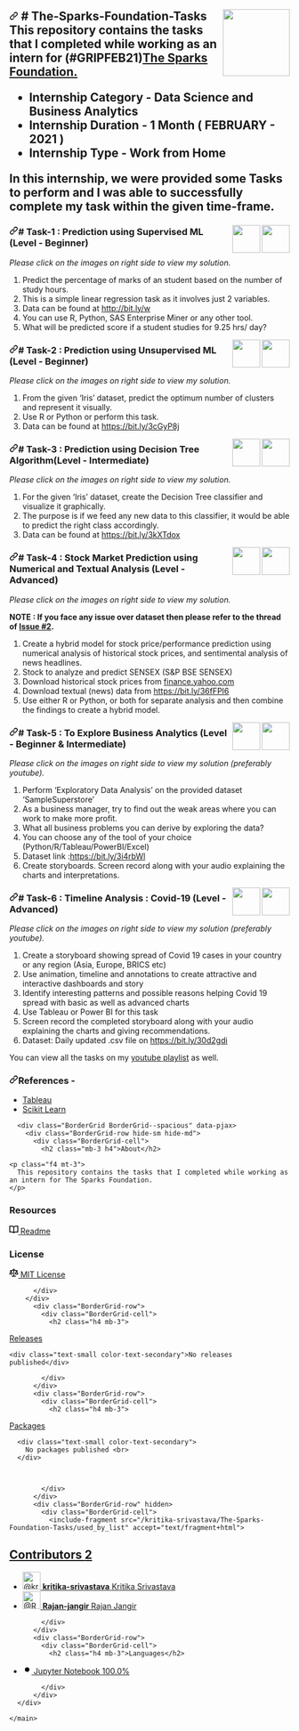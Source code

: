 <article class="markdown-body entry-content container-lg" itemprop="text"><p><a target="_blank" rel="noopener noreferrer" href="https://camo.githubusercontent.com/d61800e0293a2d29f1b65dd9284c0bc60d89fb98eca567ccfc9c34fd5d620119/68747470733a2f2f7777772e746865737061726b73666f756e646174696f6e73696e6761706f72652e6f72672f696d616765732f6c6f676f5f736d616c6c2e706e67"><img align="right" height="120" width="120" src="https://camo.githubusercontent.com/d61800e0293a2d29f1b65dd9284c0bc60d89fb98eca567ccfc9c34fd5d620119/68747470733a2f2f7777772e746865737061726b73666f756e646174696f6e73696e6761706f72652e6f72672f696d616765732f6c6f676f5f736d616c6c2e706e67" data-canonical-src="https://www.thesparksfoundationsingapore.org/images/logo_small.png" style="max-width:100%;"></a></p>
<h1><a id="user-content-the-sparks-foundation-tasks" class="anchor" aria-hidden="true" href="#the-sparks-foundation-tasks"><svg class="octicon octicon-link" viewBox="0 0 16 16" version="1.1" width="16" height="16" aria-hidden="true"><path fill-rule="evenodd" d="M7.775 3.275a.75.75 0 001.06 1.06l1.25-1.25a2 2 0 112.83 2.83l-2.5 2.5a2 2 0 01-2.83 0 .75.75 0 00-1.06 1.06 3.5 3.5 0 004.95 0l2.5-2.5a3.5 3.5 0 00-4.95-4.95l-1.25 1.25zm-4.69 9.64a2 2 0 010-2.83l2.5-2.5a2 2 0 012.83 0 .75.75 0 001.06-1.06 3.5 3.5 0 00-4.95 0l-2.5 2.5a3.5 3.5 0 004.95 4.95l1.25-1.25a.75.75 0 00-1.06-1.06l-1.25 1.25a2 2 0 01-2.83 0z"></path></svg></a>
# The-Sparks-Foundation-Tasks
This repository contains the tasks that I completed while working as an intern for (#GRIPFEB21)<a href="https://www.thesparksfoundationsingapore.org/" rel="nofollow">The Sparks Foundation.</a>
<ul>
<li><strong>Internship Category</strong> - Data Science and Business Analytics</li>
<li><strong>Internship Duration</strong> - 1 Month ( FEBRUARY - 2021 )</li>
<li><strong>Internship Type</strong> - Work from Home</li>
</ul>
<p>In this internship, we were provided some Tasks to perform and I was able to successfully complete my task within the given time-frame.</p>
<p><a href="https://youtu.be/ePDA-9p19fw" rel="nofollow"><img align="right" height="50" width="50" src="https://camo.githubusercontent.com/565ca6bd4a32647bef7ac9e04ed710ac3c9b08b4c5849eb33e609f5727aad86f/68747470733a2f2f63646e342e69636f6e66696e6465722e636f6d2f646174612f69636f6e732f736f6369616c2d6d656469612d616e642d6c6f676f732d31312f33322f4c6f676f5f596f75747562652d3531322e706e67" data-canonical-src="https://cdn4.iconfinder.com/data/icons/social-media-and-logos-11/32/Logo_Youtube-512.png" style="max-width:100%;"></a>
<a href="https://github.com/kritika-srivastava/The-Sparks-Foundation-Tasks/blob/master/Task-1_Linear_Regression.ipynb"><img align="right" height="50" width="50" src="https://camo.githubusercontent.com/ed1e2cd23eacea0e3063a3b5b8ab76667358e2eef5c546a753f29f30129189a6/68747470733a2f2f63646e342e69636f6e66696e6465722e636f6d2f646174612f69636f6e732f70726f6a6563742d6d616e6167656d656e742d342d322f36352f3136312d3531322e706e67" data-canonical-src="https://cdn4.iconfinder.com/data/icons/project-management-4-2/65/161-512.png" style="max-width:100%;"></a></p>
<h3><a id="user-content--task-1--prediction-using-supervised-ml-level---beginner" class="anchor" aria-hidden="true" href="#-task-1--prediction-using-supervised-ml-level---beginner"><svg class="octicon octicon-link" viewBox="0 0 16 16" version="1.1" width="16" height="16" aria-hidden="true"><path fill-rule="evenodd" d="M7.775 3.275a.75.75 0 001.06 1.06l1.25-1.25a2 2 0 112.83 2.83l-2.5 2.5a2 2 0 01-2.83 0 .75.75 0 00-1.06 1.06 3.5 3.5 0 004.95 0l2.5-2.5a3.5 3.5 0 00-4.95-4.95l-1.25 1.25zm-4.69 9.64a2 2 0 010-2.83l2.5-2.5a2 2 0 012.83 0 .75.75 0 001.06-1.06 3.5 3.5 0 00-4.95 0l-2.5 2.5a3.5 3.5 0 004.95 4.95l1.25-1.25a.75.75 0 00-1.06-1.06l-1.25 1.25a2 2 0 01-2.83 0z"></path></svg></a># Task-1 : Prediction using Supervised ML (Level - Beginner)</h3>
<p><em>Please click on the images on right side to view my solution.</em></p>
<ol>
<li>Predict the percentage of marks of an student based on the number of study hours.</li>
<li>This is a simple linear regression task as it involves just 2 variables.</li>
<li>Data can be found at <a href="http://bit.ly/w" rel="nofollow">http://bit.ly/w</a></li>
<li>You can use R, Python, SAS Enterprise Miner or any other tool.</li>
<li>What will be predicted score if a student studies for 9.25 hrs/ day?</li>
</ol>
<p><a href="https://youtu.be/Uv-d6PRphp4" rel="nofollow"><img align="right" height="50" width="50" src="https://camo.githubusercontent.com/565ca6bd4a32647bef7ac9e04ed710ac3c9b08b4c5849eb33e609f5727aad86f/68747470733a2f2f63646e342e69636f6e66696e6465722e636f6d2f646174612f69636f6e732f736f6369616c2d6d656469612d616e642d6c6f676f732d31312f33322f4c6f676f5f596f75747562652d3531322e706e67" data-canonical-src="https://cdn4.iconfinder.com/data/icons/social-media-and-logos-11/32/Logo_Youtube-512.png" style="max-width:100%;"></a>
<a href="https://github.com/kritika-srivastava/The-Sparks-Foundation-Tasks/blob/master/Task-2_Clustering.ipynb"><img align="right" height="50" width="50" src="https://camo.githubusercontent.com/ed1e2cd23eacea0e3063a3b5b8ab76667358e2eef5c546a753f29f30129189a6/68747470733a2f2f63646e342e69636f6e66696e6465722e636f6d2f646174612f69636f6e732f70726f6a6563742d6d616e6167656d656e742d342d322f36352f3136312d3531322e706e67" data-canonical-src="https://cdn4.iconfinder.com/data/icons/project-management-4-2/65/161-512.png" style="max-width:100%;"></a></p>
<h3><a id="user-content--task-2--prediction-using-unsupervised-ml-level---beginner" class="anchor" aria-hidden="true" href="#-task-2--prediction-using-unsupervised-ml-level---beginner"><svg class="octicon octicon-link" viewBox="0 0 16 16" version="1.1" width="16" height="16" aria-hidden="true"><path fill-rule="evenodd" d="M7.775 3.275a.75.75 0 001.06 1.06l1.25-1.25a2 2 0 112.83 2.83l-2.5 2.5a2 2 0 01-2.83 0 .75.75 0 00-1.06 1.06 3.5 3.5 0 004.95 0l2.5-2.5a3.5 3.5 0 00-4.95-4.95l-1.25 1.25zm-4.69 9.64a2 2 0 010-2.83l2.5-2.5a2 2 0 012.83 0 .75.75 0 001.06-1.06 3.5 3.5 0 00-4.95 0l-2.5 2.5a3.5 3.5 0 004.95 4.95l1.25-1.25a.75.75 0 00-1.06-1.06l-1.25 1.25a2 2 0 01-2.83 0z"></path></svg></a># Task-2 : Prediction using Unsupervised ML (Level - Beginner)</h3>
<p><em>Please click on the images on right side to view my solution.</em></p>
<ol>
<li>From the given ‘Iris’ dataset, predict the optimum number of clusters and represent it visually.</li>
<li>Use R or Python or perform this task.</li>
<li>Data can be found at <a href="https://bit.ly/3cGyP8j" rel="nofollow">https://bit.ly/3cGyP8j</a></li>
</ol>
<p><a href="https://youtu.be/VlBGJgLoGIc" rel="nofollow"><img align="right" height="50" width="50" src="https://camo.githubusercontent.com/565ca6bd4a32647bef7ac9e04ed710ac3c9b08b4c5849eb33e609f5727aad86f/68747470733a2f2f63646e342e69636f6e66696e6465722e636f6d2f646174612f69636f6e732f736f6369616c2d6d656469612d616e642d6c6f676f732d31312f33322f4c6f676f5f596f75747562652d3531322e706e67" data-canonical-src="https://cdn4.iconfinder.com/data/icons/social-media-and-logos-11/32/Logo_Youtube-512.png" style="max-width:100%;"></a>
<a href="https://github.com/kritika-srivastava/The-Sparks-Foundation-Tasks/blob/master/Task-3_Decision_Tree.ipynb"><img align="right" height="50" width="50" src="https://camo.githubusercontent.com/ed1e2cd23eacea0e3063a3b5b8ab76667358e2eef5c546a753f29f30129189a6/68747470733a2f2f63646e342e69636f6e66696e6465722e636f6d2f646174612f69636f6e732f70726f6a6563742d6d616e6167656d656e742d342d322f36352f3136312d3531322e706e67" data-canonical-src="https://cdn4.iconfinder.com/data/icons/project-management-4-2/65/161-512.png" style="max-width:100%;"></a></p>
<h3><a id="user-content--task-3--prediction-using-decision-tree-algorithmlevel---intermediate" class="anchor" aria-hidden="true" href="#-task-3--prediction-using-decision-tree-algorithmlevel---intermediate"><svg class="octicon octicon-link" viewBox="0 0 16 16" version="1.1" width="16" height="16" aria-hidden="true"><path fill-rule="evenodd" d="M7.775 3.275a.75.75 0 001.06 1.06l1.25-1.25a2 2 0 112.83 2.83l-2.5 2.5a2 2 0 01-2.83 0 .75.75 0 00-1.06 1.06 3.5 3.5 0 004.95 0l2.5-2.5a3.5 3.5 0 00-4.95-4.95l-1.25 1.25zm-4.69 9.64a2 2 0 010-2.83l2.5-2.5a2 2 0 012.83 0 .75.75 0 001.06-1.06 3.5 3.5 0 00-4.95 0l-2.5 2.5a3.5 3.5 0 004.95 4.95l1.25-1.25a.75.75 0 00-1.06-1.06l-1.25 1.25a2 2 0 01-2.83 0z"></path></svg></a># Task-3 : Prediction using Decision Tree Algorithm(Level - Intermediate)</h3>
<p><em>Please click on the images on right side to view my solution.</em></p>
<ol>
<li>For the given ‘Iris’ dataset, create the Decision Tree classifier and visualize it graphically.</li>
<li>The purpose is if we feed any new data to this classifier, it would be able to predict the right class accordingly.</li>
<li>Data can be found at <a href="https://bit.ly/3kXTdox" rel="nofollow">https://bit.ly/3kXTdox</a></li>
</ol>
<p><a href="https://youtu.be/sL00unmrVKU" rel="nofollow"><img align="right" height="50" width="50" src="https://camo.githubusercontent.com/565ca6bd4a32647bef7ac9e04ed710ac3c9b08b4c5849eb33e609f5727aad86f/68747470733a2f2f63646e342e69636f6e66696e6465722e636f6d2f646174612f69636f6e732f736f6369616c2d6d656469612d616e642d6c6f676f732d31312f33322f4c6f676f5f596f75747562652d3531322e706e67" data-canonical-src="https://cdn4.iconfinder.com/data/icons/social-media-and-logos-11/32/Logo_Youtube-512.png" style="max-width:100%;"></a>
<a href="https://github.com/kritika-srivastava/The-Sparks-Foundation-Tasks/blob/master/Task-4_Stock_Price.ipynb"><img align="right" height="50" width="50" src="https://camo.githubusercontent.com/ed1e2cd23eacea0e3063a3b5b8ab76667358e2eef5c546a753f29f30129189a6/68747470733a2f2f63646e342e69636f6e66696e6465722e636f6d2f646174612f69636f6e732f70726f6a6563742d6d616e6167656d656e742d342d322f36352f3136312d3531322e706e67" data-canonical-src="https://cdn4.iconfinder.com/data/icons/project-management-4-2/65/161-512.png" style="max-width:100%;"></a></p>
<h3><a id="user-content--task-4--stock-market-prediction-using-numerical-and-textual-analysis-level---advanced" class="anchor" aria-hidden="true" href="#-task-4--stock-market-prediction-using-numerical-and-textual-analysis-level---advanced"><svg class="octicon octicon-link" viewBox="0 0 16 16" version="1.1" width="16" height="16" aria-hidden="true"><path fill-rule="evenodd" d="M7.775 3.275a.75.75 0 001.06 1.06l1.25-1.25a2 2 0 112.83 2.83l-2.5 2.5a2 2 0 01-2.83 0 .75.75 0 00-1.06 1.06 3.5 3.5 0 004.95 0l2.5-2.5a3.5 3.5 0 00-4.95-4.95l-1.25 1.25zm-4.69 9.64a2 2 0 010-2.83l2.5-2.5a2 2 0 012.83 0 .75.75 0 001.06-1.06 3.5 3.5 0 00-4.95 0l-2.5 2.5a3.5 3.5 0 004.95 4.95l1.25-1.25a.75.75 0 00-1.06-1.06l-1.25 1.25a2 2 0 01-2.83 0z"></path></svg></a># Task-4 : Stock Market Prediction using Numerical and Textual Analysis (Level - Advanced)</h3>
<p><em>Please click on the images on right side to view my solution.</em></p>
<p><strong>NOTE : If you face any issue over dataset then please refer to the thread of <a href="https://github.com/kritika-srivastava/The-Sparks-Foundation-Tasks/issues/2">Issue #2</a>.</strong></p>
<ol>
<li>Create a hybrid model for stock price/performance prediction using numerical analysis of historical stock prices, and sentimental analysis of news headlines.</li>
<li>Stock to analyze and predict SENSEX (S&amp;P BSE SENSEX)</li>
<li>Download historical stock prices from <a href="https://finance.yahoo.com/?guccounter=1" rel="nofollow">finance.yahoo.com</a></li>
<li>Download textual (news) data from <a href="https://bit.ly/36fFPI6" rel="nofollow">https://bit.ly/36fFPI6</a></li>
<li>Use either R or Python, or both for separate analysis and then combine the findings to create a hybrid model.</li>
</ol>
<p><a href="https://youtu.be/N4AFlnEoigk" rel="nofollow"><img align="right" height="50" width="50" src="https://camo.githubusercontent.com/565ca6bd4a32647bef7ac9e04ed710ac3c9b08b4c5849eb33e609f5727aad86f/68747470733a2f2f63646e342e69636f6e66696e6465722e636f6d2f646174612f69636f6e732f736f6369616c2d6d656469612d616e642d6c6f676f732d31312f33322f4c6f676f5f596f75747562652d3531322e706e67" data-canonical-src="https://cdn4.iconfinder.com/data/icons/social-media-and-logos-11/32/Logo_Youtube-512.png" style="max-width:100%;"></a>
<a href="https://github.com/kritika-srivastava/The-Sparks-Foundation-Tasks/blob/master/Task-5_Superstore.xlsx"><img align="right" height="50" width="50" src="https://camo.githubusercontent.com/ed1e2cd23eacea0e3063a3b5b8ab76667358e2eef5c546a753f29f30129189a6/68747470733a2f2f63646e342e69636f6e66696e6465722e636f6d2f646174612f69636f6e732f70726f6a6563742d6d616e6167656d656e742d342d322f36352f3136312d3531322e706e67" data-canonical-src="https://cdn4.iconfinder.com/data/icons/project-management-4-2/65/161-512.png" style="max-width:100%;"></a></p>
<h3><a id="user-content--task-5--to-explore-business-analytics-level---beginner--intermediate" class="anchor" aria-hidden="true" href="#-task-5--to-explore-business-analytics-level---beginner--intermediate"><svg class="octicon octicon-link" viewBox="0 0 16 16" version="1.1" width="16" height="16" aria-hidden="true"><path fill-rule="evenodd" d="M7.775 3.275a.75.75 0 001.06 1.06l1.25-1.25a2 2 0 112.83 2.83l-2.5 2.5a2 2 0 01-2.83 0 .75.75 0 00-1.06 1.06 3.5 3.5 0 004.95 0l2.5-2.5a3.5 3.5 0 00-4.95-4.95l-1.25 1.25zm-4.69 9.64a2 2 0 010-2.83l2.5-2.5a2 2 0 012.83 0 .75.75 0 001.06-1.06 3.5 3.5 0 00-4.95 0l-2.5 2.5a3.5 3.5 0 004.95 4.95l1.25-1.25a.75.75 0 00-1.06-1.06l-1.25 1.25a2 2 0 01-2.83 0z"></path></svg></a># Task-5 : To Explore Business Analytics (Level - Beginner &amp; Intermediate)</h3>
<p><em>Please click on the images on right side to view my solution (preferably youtube).</em></p>
<ol>
<li>Perform ‘Exploratory Data Analysis’ on the provided dataset ‘SampleSuperstore’</li>
<li>As a business manager, try to find out the weak areas where you can work to make more profit.</li>
<li>What all business problems you can derive by exploring the data?</li>
<li>You can choose any of the tool of your choice (Python/R/Tableau/PowerBI/Excel)</li>
<li>Dataset link :<a href="https://bit.ly/3i4rbWl" rel="nofollow">https://bit.ly/3i4rbWl</a></li>
<li>Create storyboards. Screen record along with your audio explaining the charts and interpretations.</li>
</ol>
<p><a href="https://youtu.be/PLASL3p3i3Y" rel="nofollow"><img align="right" height="50" width="50" src="https://camo.githubusercontent.com/565ca6bd4a32647bef7ac9e04ed710ac3c9b08b4c5849eb33e609f5727aad86f/68747470733a2f2f63646e342e69636f6e66696e6465722e636f6d2f646174612f69636f6e732f736f6369616c2d6d656469612d616e642d6c6f676f732d31312f33322f4c6f676f5f596f75747562652d3531322e706e67" data-canonical-src="https://cdn4.iconfinder.com/data/icons/social-media-and-logos-11/32/Logo_Youtube-512.png" style="max-width:100%;"></a>
<a href="https://github.com/kritika-srivastava/The-Sparks-Foundation-Tasks/blob/master/Task-6_Covid19.twb"><img align="right" height="50" width="50" src="https://camo.githubusercontent.com/ed1e2cd23eacea0e3063a3b5b8ab76667358e2eef5c546a753f29f30129189a6/68747470733a2f2f63646e342e69636f6e66696e6465722e636f6d2f646174612f69636f6e732f70726f6a6563742d6d616e6167656d656e742d342d322f36352f3136312d3531322e706e67" data-canonical-src="https://cdn4.iconfinder.com/data/icons/project-management-4-2/65/161-512.png" style="max-width:100%;"></a></p>
<h3><a id="user-content--task-6--timeline-analysis--covid-19-level---advanced" class="anchor" aria-hidden="true" href="#-task-6--timeline-analysis--covid-19-level---advanced"><svg class="octicon octicon-link" viewBox="0 0 16 16" version="1.1" width="16" height="16" aria-hidden="true"><path fill-rule="evenodd" d="M7.775 3.275a.75.75 0 001.06 1.06l1.25-1.25a2 2 0 112.83 2.83l-2.5 2.5a2 2 0 01-2.83 0 .75.75 0 00-1.06 1.06 3.5 3.5 0 004.95 0l2.5-2.5a3.5 3.5 0 00-4.95-4.95l-1.25 1.25zm-4.69 9.64a2 2 0 010-2.83l2.5-2.5a2 2 0 012.83 0 .75.75 0 001.06-1.06 3.5 3.5 0 00-4.95 0l-2.5 2.5a3.5 3.5 0 004.95 4.95l1.25-1.25a.75.75 0 00-1.06-1.06l-1.25 1.25a2 2 0 01-2.83 0z"></path></svg></a># Task-6 : Timeline Analysis : Covid-19 (Level - Advanced)</h3>
<p><em>Please click on the images on right side to view my solution (preferably youtube).</em></p>
<ol>
<li>Create a storyboard showing spread of Covid 19 cases in your country or any region (Asia, Europe, BRICS etc)</li>
<li>Use animation, timeline and annotations to create attractive and interactive dashboards and story</li>
<li>Identify interesting patterns and possible reasons helping Covid 19 spread with basic as well as advanced charts</li>
<li>Use Tableau or Power BI for this task</li>
<li>Screen record the completed storyboard along with your audio explaining the charts and giving recommendations.</li>
<li>Dataset: Daily updated .csv file on <a href="https://bit.ly/30d2gdi" rel="nofollow">https://bit.ly/30d2gdi</a></li>
</ol>
<p>You can view all the tasks on my <a href="https://www.youtube.com/playlist?list=PLWA7Ml8Rq3KfV6QSeO_Hr9t0xbfc-Xdg2" rel="nofollow">youtube playlist</a> as well.</p>
<h3><a id="user-content-references--" class="anchor" aria-hidden="true" href="#references--"><svg class="octicon octicon-link" viewBox="0 0 16 16" version="1.1" width="16" height="16" aria-hidden="true"><path fill-rule="evenodd" d="M7.775 3.275a.75.75 0 001.06 1.06l1.25-1.25a2 2 0 112.83 2.83l-2.5 2.5a2 2 0 01-2.83 0 .75.75 0 00-1.06 1.06 3.5 3.5 0 004.95 0l2.5-2.5a3.5 3.5 0 00-4.95-4.95l-1.25 1.25zm-4.69 9.64a2 2 0 010-2.83l2.5-2.5a2 2 0 012.83 0 .75.75 0 001.06-1.06 3.5 3.5 0 00-4.95 0l-2.5 2.5a3.5 3.5 0 004.95 4.95l1.25-1.25a.75.75 0 00-1.06-1.06l-1.25 1.25a2 2 0 01-2.83 0z"></path></svg></a>References -</h3>
<ul>
<li><a href="https://help.tableau.com/v2018.3/offline/en-us/tableau_desktop.pdf" rel="nofollow">Tableau</a></li>
<li><a href="https://scikit-learn.org/stable/" rel="nofollow">Scikit Learn</a></li>
</ul>
</article>
      </div>
  </div>


</div>
    <div class="flex-shrink-0 col-12 col-md-3">
            

      <div class="BorderGrid BorderGrid--spacious" data-pjax>
        <div class="BorderGrid-row hide-sm hide-md">
          <div class="BorderGrid-cell">
            <h2 class="mb-3 h4">About</h2>

    <p class="f4 mt-3">
      This repository contains the tasks that I completed while working as an intern for The Sparks Foundation.
    </p>


  <h3 class="sr-only">Resources</h3>
  <div class="mt-3">
    <a class="muted-link" href="#readme">
      <svg class="octicon octicon-book mr-2" height="16" viewBox="0 0 16 16" version="1.1" width="16" aria-hidden="true"><path fill-rule="evenodd" d="M0 1.75A.75.75 0 01.75 1h4.253c1.227 0 2.317.59 3 1.501A3.744 3.744 0 0111.006 1h4.245a.75.75 0 01.75.75v10.5a.75.75 0 01-.75.75h-4.507a2.25 2.25 0 00-1.591.659l-.622.621a.75.75 0 01-1.06 0l-.622-.621A2.25 2.25 0 005.258 13H.75a.75.75 0 01-.75-.75V1.75zm8.755 3a2.25 2.25 0 012.25-2.25H14.5v9h-3.757c-.71 0-1.4.201-1.992.572l.004-7.322zm-1.504 7.324l.004-5.073-.002-2.253A2.25 2.25 0 005.003 2.5H1.5v9h3.757a3.75 3.75 0 011.994.574z"></path></svg>
      Readme
</a>  </div>

  <h3 class="sr-only">License</h3>
  <div class="mt-3">
    <a href="/kritika-srivastava/The-Sparks-Foundation-Tasks/blob/master/LICENSE" class="muted-link" >
      <svg class="octicon octicon-law mr-2" height="16" viewBox="0 0 16 16" version="1.1" width="16" aria-hidden="true"><path fill-rule="evenodd" d="M8.75.75a.75.75 0 00-1.5 0V2h-.984c-.305 0-.604.08-.869.23l-1.288.737A.25.25 0 013.984 3H1.75a.75.75 0 000 1.5h.428L.066 9.192a.75.75 0 00.154.838l.53-.53-.53.53v.001l.002.002.002.002.006.006.016.015.045.04a3.514 3.514 0 00.686.45A4.492 4.492 0 003 11c.88 0 1.556-.22 2.023-.454a3.515 3.515 0 00.686-.45l.045-.04.016-.015.006-.006.002-.002.001-.002L5.25 9.5l.53.53a.75.75 0 00.154-.838L3.822 4.5h.162c.305 0 .604-.08.869-.23l1.289-.737a.25.25 0 01.124-.033h.984V13h-2.5a.75.75 0 000 1.5h6.5a.75.75 0 000-1.5h-2.5V3.5h.984a.25.25 0 01.124.033l1.29.736c.264.152.563.231.868.231h.162l-2.112 4.692a.75.75 0 00.154.838l.53-.53-.53.53v.001l.002.002.002.002.006.006.016.015.045.04a3.517 3.517 0 00.686.45A4.492 4.492 0 0013 11c.88 0 1.556-.22 2.023-.454a3.512 3.512 0 00.686-.45l.045-.04.01-.01.006-.005.006-.006.002-.002.001-.002-.529-.531.53.53a.75.75 0 00.154-.838L13.823 4.5h.427a.75.75 0 000-1.5h-2.234a.25.25 0 01-.124-.033l-1.29-.736A1.75 1.75 0 009.735 2H8.75V.75zM1.695 9.227c.285.135.718.273 1.305.273s1.02-.138 1.305-.273L3 6.327l-1.305 2.9zm10 0c.285.135.718.273 1.305.273s1.02-.138 1.305-.273L13 6.327l-1.305 2.9z"></path></svg>
        MIT License
    </a>
  </div>

          </div>
        </div>
          <div class="BorderGrid-row">
            <div class="BorderGrid-cell">
              <h2 class="h4 mb-3">
  <a href="/kritika-srivastava/The-Sparks-Foundation-Tasks/releases" class="link-gray-dark no-underline ">
    Releases
</a></h2>

    <div class="text-small color-text-secondary">No releases published</div>

            </div>
          </div>
          <div class="BorderGrid-row">
            <div class="BorderGrid-cell">
              <h2 class="h4 mb-3">
  <a href="/users/kritika-srivastava/packages?repo_name=The-Sparks-Foundation-Tasks" class="link-gray-dark no-underline ">
    Packages <span title="0" hidden="hidden" class="Counter ">0</span>
</a></h2>


      <div class="text-small color-text-secondary">
        No packages published <br>
      </div>



            </div>
          </div>
          <div class="BorderGrid-row" hidden>
            <div class="BorderGrid-cell">
              <include-fragment src="/kritika-srivastava/The-Sparks-Foundation-Tasks/used_by_list" accept="text/fragment+html">
</include-fragment>
            </div>
          </div>
          <div class="BorderGrid-row">
            <div class="BorderGrid-cell">
              <h2 class="h4 mb-3">
  <a href="/kritika-srivastava/The-Sparks-Foundation-Tasks/graphs/contributors" class="link-gray-dark no-underline ">
    Contributors <span title="2" class="Counter ">2</span>
</a></h2>


    
  <ul class="list-style-none ">
      <li class="mb-2 d-flex">
        <a class="mr-2" data-hovercard-type="user" data-hovercard-url="/users/kritika-srivastava/hovercard" data-octo-click="hovercard-link-click" data-octo-dimensions="link_type:self" href="/kritika-srivastava">
          <img class="d-block avatar-user" src="https://avatars.githubusercontent.com/u/43489864?s=64&amp;v=4" width="32" height="32" alt="@kritika-srivastava" />
</a>          <span class="flex-self-center flex-auto min-width-0 css-truncate css-truncate-target width-fit">
            <a class="link-gray-dark no-underline flex-self-center" href="/kritika-srivastava">
              <strong>kritika-srivastava</strong>
              <span class="text-gray">Kritika Srivastava</span>
</a>          </span>
      </li>
      <li class="mb-2 d-flex">
        <a class="mr-2" data-hovercard-type="user" data-hovercard-url="/users/Rajan-jangir/hovercard" data-octo-click="hovercard-link-click" data-octo-dimensions="link_type:self" href="/Rajan-jangir">
          <img class="d-block avatar-user" src="https://avatars.githubusercontent.com/u/62979795?s=64&amp;v=4" width="32" height="32" alt="@Rajan-jangir" />
</a>          <span class="flex-self-center flex-auto min-width-0 css-truncate css-truncate-target width-fit">
            <a class="link-gray-dark no-underline flex-self-center" href="/Rajan-jangir">
              <strong>Rajan-jangir</strong>
              <span class="text-gray">Rajan Jangir</span>
</a>          </span>
      </li>
  </ul>



            </div>
          </div>
          <div class="BorderGrid-row">
            <div class="BorderGrid-cell">
              <h2 class="h4 mb-3">Languages</h2>
<div class="mb-2">
  <span class="Progress ">
    <span itemprop="keywords" aria-label="Jupyter Notebook 100.0" style="background-color: #DA5B0B;width: 100.0%;" class="Progress-item "></span>
</span></div>
<ul class="list-style-none">
    <li class="d-inline">
      <a class="d-inline-flex flex-items-center flex-nowrap link-gray no-underline text-small mr-3" href="/kritika-srivastava/The-Sparks-Foundation-Tasks/search?l=jupyter-notebook"  data-ga-click="Repository, language stats search click, location:repo overview">
        <svg class="octicon octicon-dot-fill mr-2" style="color:#DA5B0B;" viewBox="0 0 16 16" version="1.1" width="16" height="16" aria-hidden="true"><path fill-rule="evenodd" d="M8 4a4 4 0 100 8 4 4 0 000-8z"></path></svg>
        <span class="text-gray-dark text-bold mr-1">Jupyter Notebook</span>
        <span>100.0%</span>
      </a>
    </li>
</ul>

            </div>
          </div>
      </div>

</div></div></div>



  </div>
</div>

    </main>
  </div>

  </div>
